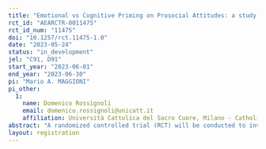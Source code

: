 ```yaml
---
title: "Emotional vs Cognitive Priming on Prosocial Attitudes: a study on a representative sample of the Italian Adult Population"
rct_id: "AEARCTR-0011475"
rct_id_num: "11475"
doi: "10.1257/rct.11475-1.0"
date: "2023-05-24"
status: "in_development"
jel: "C91, D91"
start_year: "2023-06-01"
end_year: "2023-06-30"
pi: "Mario A. MAGGIONI"
pi_other:
  1:
    name: Domenico Rossignoli
    email: domenico.rossignoli@unicatt.it
    affiliation: Università Cattolica del Sacro Cuore, Milano - Catholic University of the Sacred Heart, Milano
abstract: "A randomized controlled trial (RCT) will be conducted to investigate the effects of emotional and cognitive priming on prosocial behavior in Italian adults. A total of 1,500 Italian adults will be randomly assigned to one of three groups: 500 subjects to the emotional priming (through a photo), 500 subjects to the cognitive priming (through a diagram), 500 subjects to the control group. Participants in the emotional priming group will be shown a well-identifiable image of the COVID period. Participants in the cognitive priming group will be shown a picture of a diagram showing COVID related data. Participants in the control group will not be shown any picture. Participants will then play three experimental games: a Prisoner's Dilemma (PD), an Ultimatum Game as Proposer (UGP), and an Ultimatum Game as Responder (UGR). The results of this RCT are expected to show whether participants in the different priming groups will exhibit different choices than control group participants. The findings of this RCT may help expanding the understanding of the factors that influence prosocial behavior, especially in relation to the post-pandemic context."
layout: registration
---
```


